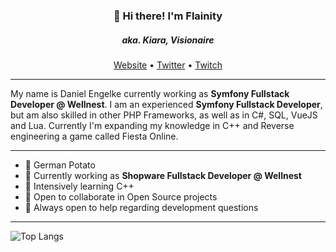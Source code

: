 <h3 align="center">👋 Hi there! I'm Flainity</h3><h5 align="center">aka. Kiara, Visionaire</h5>
<p align="center">
  <a href="https://www.flainity.de">Website</a> •
  <a href="https://twitter.com/flainity">Twitter</a> •
  <a href="https://www.twitch.tv/flainity">Twitch</a>
</p>

----

My name is Daniel Engelke currently working as **Symfony Fullstack Developer @ Wellnest**. I am an experienced **Symfony Fullstack Developer**, but am also skilled in other PHP Frameworks, as well as in C#, SQL, VueJS and Lua. Currently I'm expanding my knowledge in C++ and Reverse engineering a game called Fiesta Online.

---

- 🥔 German Potato
- 🔭 Currently working as **Shopware Fullstack Developer @ Wellnest**
- 🤔 Intensively learning C++
- 👯 Open to collaborate in Open Source projects
- 💬 Always open to help regarding development questions

---

![Top Langs](https://github-readme-stats.vercel.app/api/top-langs/?username=Flainity&layout=compact&theme=dark&hide_border=true)
